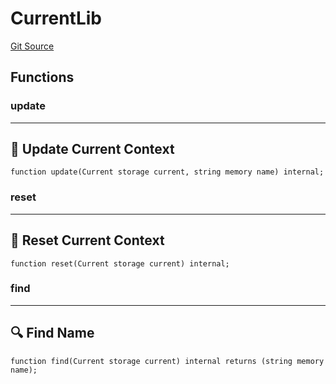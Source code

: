 # CurrentLib
[Git Source](https://github.com/metacontract/mc/blob/7db22f6d7abc05705d21c7601fb406ca49c18557/src/devkit/registry/context/Current.sol)


## Functions
### update

-------------------------------
🔄 Update Current Context
---------------------------------


```solidity
function update(Current storage current, string memory name) internal;
```

### reset

------------------------------
🧹 Reset Current Context
--------------------------------


```solidity
function reset(Current storage current) internal;
```

### find

------------------
🔍 Find Name
--------------------


```solidity
function find(Current storage current) internal returns (string memory name);
```

